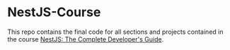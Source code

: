 # NestJS-Course

This repo contains the final code for all sections and projects contained in the course [NestJS: The Complete Developer's Guide](https://www.udemy.com/course/nestjs-the-complete-developers-guide/).
